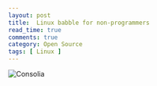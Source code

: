 ```yaml
---
layout: post
title:  Linux babble for non-programmers
read_time: true  
comments: true
category: Open Source
tags: [ Linux ]
---
```


![Consolia](https://static.consolia-comic.com/comics/kernel.png)
